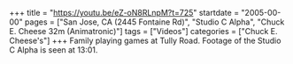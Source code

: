 +++
title = "https://youtu.be/eZ-oN8RLnpM?t=725"
startdate = "2005-00-00"
pages = ["San Jose, CA (2445 Fontaine Rd)", "Studio C Alpha", "Chuck E. Cheese 32m (Animatronic)"]
tags = ["Videos"]
categories = ["Chuck E. Cheese's"]
+++
Family playing games at Tully Road. Footage of the Studio C Alpha is seen at 13:01.
